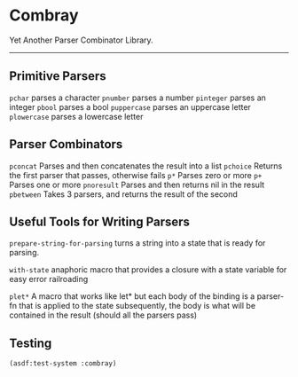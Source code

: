 # Combray

Yet Another Parser Combinator Library.

--- 

## Primitive Parsers

`pchar` parses a character
`pnumber` parses a number
`pinteger` parses an integer
`pbool` parses a bool
`puppercase` parses an uppercase letter
`plowercase` parses a lowercase letter

## Parser Combinators

`pconcat` Parses and then concatenates the result into a list
`pchoice` Returns the first parser that passes, otherwise fails
`p*` Parses zero or more
`p+` Parses one or more
`pnoresult` Parses and then returns nil in the result
`pbetween` Takes 3 parsers, and returns the result of the second

## Useful Tools for Writing Parsers

`prepare-string-for-parsing` turns a string into a state that is ready for parsing.

`with-state` anaphoric macro that provides a closure with a state variable for easy error railroading

`plet*` A macro that works like let* but each body of the binding is a parser-fn that is applied to the state subsequently, the body is what will be contained in the result (should all the parsers pass)

## Testing
`(asdf:test-system :combray)`
